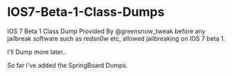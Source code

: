 IOS7-Beta-1-Class-Dumps
=======================

IOS 7 Beta 1 Class Dump Provided By @greensnow_tweak before any jailbreak software such as redsn0w etc, allowed jailbreaking on IOS 7 beta 1.

I'll Dump more later..

So far i've added the SpringBoard Dumps.
